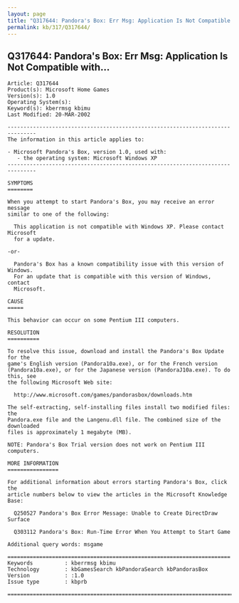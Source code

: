 ```yaml
---
layout: page
title: "Q317644: Pandora's Box: Err Msg: Application Is Not Compatible with..."
permalink: kb/317/Q317644/
---
```


## Q317644: Pandora's Box: Err Msg: Application Is Not Compatible with...

	Article: Q317644
	Product(s): Microsoft Home Games
	Version(s): 1.0
	Operating System(s): 
	Keyword(s): kberrmsg kbimu
	Last Modified: 20-MAR-2002
	
	-------------------------------------------------------------------------------
	The information in this article applies to:
	
	- Microsoft Pandora's Box, version 1.0, used with:
	   - the operating system: Microsoft Windows XP 
	-------------------------------------------------------------------------------
	
	SYMPTOMS
	========
	
	When you attempt to start Pandora's Box, you may receive an error message
	similar to one of the following:
	
	  This application is not compatible with Windows XP. Please contact Microsoft
	  for a update.
	
	-or-
	
	  Pandora's Box has a known compatibility issue with this version of Windows.
	  For an update that is compatible with this version of Windows, contact
	  Microsoft.
	
	CAUSE
	=====
	
	This behavior can occur on some Pentium III computers.
	
	RESOLUTION
	==========
	
	To resolve this issue, download and install the Pandora's Box Update for the
	game's English version (Pandora10a.exe), or for the French version
	(Pandora10a.exe), or for the Japanese version (PandoraJ10a.exe). To do this, see
	the following Microsoft Web site:
	
	  http://www.microsoft.com/games/pandorasbox/downloads.htm
	
	The self-extracting, self-installing files install two modified files: the
	Pandora.exe file and the Langenu.dll file. The combined size of the downloaded
	files is approximately 1 megabyte (MB).
	
	NOTE: Pandora's Box Trial version does not work on Pentium III computers.
	
	MORE INFORMATION
	================
	
	For additional information about errors starting Pandora's Box, click the
	article numbers below to view the articles in the Microsoft Knowledge Base:
	
	  Q250527 Pandora's Box Error Message: Unable to Create DirectDraw Surface
	
	  Q303112 Pandora's Box: Run-Time Error When You Attempt to Start Game
	
	Additional query words: msgame
	
	======================================================================
	Keywords          : kberrmsg kbimu 
	Technology        : kbGamesSearch kbPandoraSearch kbPandorasBox
	Version           : :1.0
	Issue type        : kbprb
	
	=============================================================================
	
